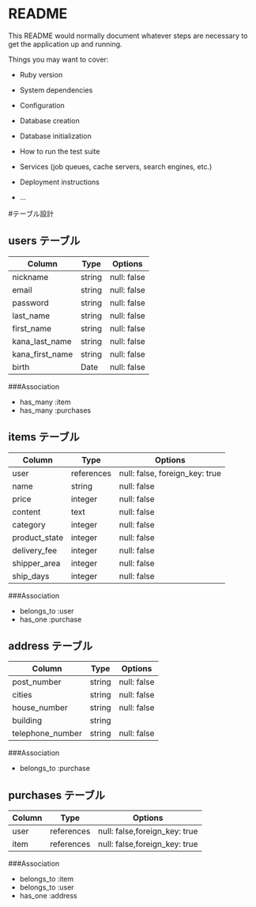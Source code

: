# README

This README would normally document whatever steps are necessary to get the
application up and running.

Things you may want to cover:

* Ruby version

* System dependencies

* Configuration

* Database creation

* Database initialization

* How to run the test suite

* Services (job queues, cache servers, search engines, etc.)

* Deployment instructions

* ...

#テーブル設計
 
## users テーブル

| Column        | Type | Options   |
|---------------|------|-----------|
| nickname      |string|null: false|
| email         |string|null: false|
| password      |string|null: false|
| last_name     |string|null: false|
| first_name    |string|null: false|
| kana_last_name|string|null: false|
|kana_first_name|string|null: false|
| birth         |Date  |null: false|

###Association
- has_many :item
- has_many :purchases

## items テーブル

| Column     | Type   |  Options   |
|------------|--------|------------|
| user       |references|null: false, foreign_key: true |
| name       |string  | null: false|
| price      |integer | null: false|
| content    |text    | null: false|
| category   |integer | null: false|
|product_state|integer| null: false|
|delivery_fee|integer | null: false|
|shipper_area|integer | null: false|
| ship_days  |integer | null: false|

###Association
- belongs_to :user
- has_one :purchase


## address テーブル

| Column    |Type     |  Options   |
|-----------|---------|------------|
|post_number| string  |null: false|
|cities     | string  |null: false|
|house_number|string  |null: false|
|building   |string   |           |
|telephone_number|string|null: false|

###Association
- belongs_to :purchase


## purchases テーブル

| Column  |  Type   |  Options   |
|---------|---------|------------|
| user    |references|null: false,foreign_key: true|
| item    |references|null: false,foreign_key: true|

###Association
- belongs_to :item
- belongs_to :user
- has_one :address
